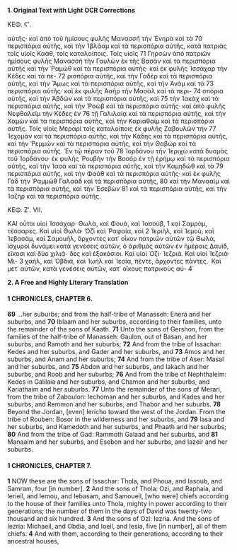 **1. Original Text with Light OCR Corrections**

ΚΕΦ. Ϛʹ.

αὐτῆς· καὶ ἀπὸ τοῦ ἡμίσους φυλῆς Μανασσῆ τὴν Ἐνηρὰ καὶ τὰ 70
περισπόρια αὐτῆς, καὶ τὴν Ἰβλάαμ καὶ τὰ περισπόρια αὐτῆς,
κατὰ πατριὰς τοῖς υἱοῖς Καὰθ, τοῖς καταλοίποις. Τοῖς υἱοῖς 71
Γηρσὼν ἀπὸ πατριῶν ἡμίσους φυλῆς Μανασσῆ τὴν Γαυλὼν ἐκ
τῆς Βασὰν καὶ τὰ περισπόρια αὐτῆς καὶ τὴν Ῥαμὼθ καὶ τὰ
περισπόρια αὐτῆς· καὶ ἐκ φυλῆς Ἰσσάχαρ τὴν Κέδες καὶ τὰ πε- 72
ρισπόρια αὐτῆς, καὶ τὴν Γαδὲρ καὶ τὰ περισπόρια αὐτῆς, καὶ
τὴν Ἄμως καὶ τὰ περισπόρια αὐτῆς, καὶ τὴν Ἀνὰμ καὶ τὰ 73
περισπόρια αὐτῆς· καὶ ἐκ φυλῆς Ἀσὴρ τὴν Μασὰλ καὶ τὰ περι- 74
σπόρια αὐτῆς, καὶ τὴν Ἀβδὼν καὶ τὰ περισπόρια αὐτῆς, καὶ 75
τὴν Ἰακὰχ καὶ τὰ περισπόρια αὐτῆς, καὶ τὴν Ῥοὼβ καὶ τὰ
περισπόρια αὐτῆς· καὶ ἀπὸ φυλῆς Νεφθαλείμ τὴν Κέδες ἐν 76
τῇ Γαλιλαίᾳ καὶ τὰ περισπόρια αὐτῆς, καὶ τὴν Χαμὼν καὶ τὰ
περισπόρια αὐτῆς, καὶ τὴν Καριαθαὶμ καὶ τὰ περισπόρια αὐτῆς.
Τοῖς υἱοῖς Μεραρὶ τοῖς καταλοίποις ἐκ φυλῆς Ζαβουλὼν τὴν 77
Ἰεχομὰν καὶ τὰ περισπόρια αὐτῆς, καὶ τὴν Κάδης καὶ τὰ
περισπόρια αὐτῆς, καὶ τὴν Ῥεμμὼν καὶ τὰ περισπόρια αὐτῆς,
καὶ τὴν Θαβὼρ καὶ τὰ περισπόρια αὐτῆς. Ἐν τῷ πέραν τοῦ 78
Ἰορδάνου τὴν Ἰεριχὼ κατὰ δυσμὰς τοῦ Ἰορδάνου· ἐκ φυλῆς
Ῥουβὴν τὴν Βοσὸρ ἐν τῇ ἐρήμῳ καὶ τὰ περισπόρια αὐτῆς, καὶ
τὴν Ἰασὰ καὶ τὰ περισπόρια αὐτῆς, καὶ τὴν Καμηδὼθ καὶ τὰ 79
περισπόρια αὐτῆς, καὶ τὴν Φαὰθ καὶ τὰ περισπόρια αὐτῆς·
καὶ ἐκ φυλῆς Γὰδ τὴν Ῥαμμὼθ Γαλαὰδ καὶ τὰ περισπόρια αὐτῆς, 80
καὶ τὴν Μανααὶμ καὶ τὰ περισπόρια αὐτῆς, καὶ τὴν Ἑσεβὼν 81
καὶ τὰ περισπόρια αὐτῆς, καὶ τὴν Ἰαζὴρ καὶ τὰ περισπόρια αὐτῆς.

ΚΕΦ. Ζʹ. VII.

ΚΑΙ οὗτοι υἱοὶ Ἰσσάχαρ· Θωλὰ, καὶ Φουὰ, καὶ Ἰασοὺβ, 1
καὶ Σαμρὰμ, τέσσαρες. Καὶ υἱοὶ Θωλὰ· Ὀζὶ καὶ Ῥαφαία, καὶ 2
Ἰεριὴλ, καὶ Ἰεμοὺ, καὶ Ἰεβασὰμ, καὶ Σαμουὴλ, ἄρχοντες κατ᾽
οἶκον πατριῶν αὐτῶν τῷ Θωλὰ, ἰσχυροὶ δυνάμει κατὰ γενέσεις
αὐτῶν, ὁ ἀριθμὸς αὐτῶν ἐν ἡμέραις Δαυὶδ, εἴκοσι καὶ δύο χιλιά-
δες καὶ ἑξακόσιοι. Καὶ υἱοὶ Ὀζὶ· Ἰεζριὰ. Καὶ υἱοὶ Ἰεζριὰ· Μι- 3
χαὴλ, καὶ Ὀβδιὰ, καὶ Ἰωὴλ καὶ Ἰεσία, πέντε, ἄρχοντες πάντες.`
`Καὶ μετ᾽ αὐτῶν, κατὰ γενέσεις αὐτῶν, κατ᾽ οἴκους πατρικοὺς αὐ- 4`

**2. A Free and Highly Literary Translation**

#### 1 CHRONICLES, CHAPTER 6.

**69** ...her suburbs; and from the half-tribe of Manasseh: Enera and her suburbs, and
**70** Iblaam and her suburbs, according to their families, unto the remainder of the sons of Kaath.
**71** Unto the sons of Gershon, from the families of the half-tribe of Manasseh: Gaulon, out of Basan, and her suburbs, and Ramoth and her suburbs;
**72** And from the tribe of Issachar: Kedes and her suburbs, and Gader and her suburbs, and
**73** Amos and her suburbs, and Anam and her suburbs;
**74** And from the tribe of Aser: Masal and her suburbs, and
**75** Abdon and her suburbs, and Iakach and her suburbs, and Roob and her suburbs;
**76** And from the tribe of Nephthaleim: Kedes in Galilaia and her suburbs, and Chamon and her suburbs, and Kariathaim and her suburbs.
**77** Unto the remainder of the sons of Merari, from the tribe of Zaboulon: Iechoman and her suburbs, and Kades and her suburbs, and Remmon and her suburbs, and Thabor and her suburbs.
**78** Beyond the Jordan, [even] Iericho toward the west of the Jordan. From the tribe of Rouben: Bosor in the wilderness and her suburbs, and
**79** Iasa and her suburbs, and Kamedoth and her suburbs, and Phaath and her suburbs;
**80** And from the tribe of Gad: Rammoth Galaad and her suburbs, and
**81** Manaaim and her suburbs, and Esebon and her suburbs, and Iazeir and her suburbs.

#### 1 CHRONICLES, CHAPTER 7.

**1** NOW these are the sons of Issachar: Thola, and Phoua, and Iasoub, and Samram, four [in number].
**2** And the sons of Thola: Ozi, and Raphaia, and Ierieil, and Iemou, and Iebasam, and Samoueil, [who were] chiefs according to the house of their families unto Thola, mighty in power according to their generations; the number of them in the days of David was twenty-two thousand and six hundred.
**3** And the sons of Ozi: Iezria. And the sons of Iezria: Michaeil, and Obdia, and Ioeil, and Iesia, five [in number], all of them chiefs.
**4** And with them, according to their generations, according to their ancestral houses,